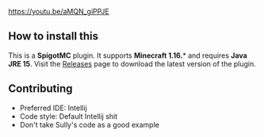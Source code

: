 https://youtu.be/aMQN_giPPJE

## How to install this
This is a **SpigotMC** plugin. It supports **Minecraft 1.16.*** and requires **Java JRE 15**. Visit the
[Releases](https://github.com/overlisted/reactor-plugin/releases) page to download the latest version of the plugin.

## Contributing
- Preferred IDE: Intellij
- Code style: Default Intellij shit
- Don't take Sully's code as a good example

